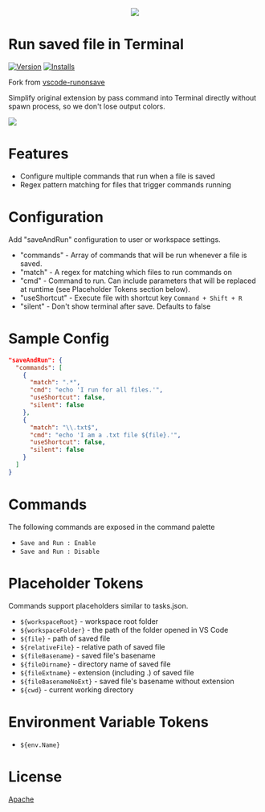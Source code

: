 <p align="center">
    <img src="https://github.com/wk-j/vscode-save-and-run/raw/master/resource/logo.png" />
</p>

# Run saved file in Terminal

[![Version](https://vsmarketplacebadge.apphb.com/version/wk-j.save-and-run.svg)](https://marketplace.visualstudio.com/items?itemName=wk-j.save-and-run) [![Installs](https://vsmarketplacebadge.apphb.com/installs-short/wk-j.save-and-run.svg)](https://marketplace.visualstudio.com/items?itemName=wk-j.save-and-run)

Fork from [vscode-runonsave](https://github.com/emeraldwalk/vscode-runonsave)

Simplify original extension by pass command into Terminal directly without spawn process, so we don't lose output colors.

![](https://github.com/wk-j/vscode-save-and-run/raw/master/images/save-and-run.png)

# Features

- Configure multiple commands that run when a file is saved
- Regex pattern matching for files that trigger commands running

# Configuration

Add "saveAndRun" configuration to user or workspace settings.

- "commands" - Array of commands that will be run whenever a file is saved.
- "match" - A regex for matching which files to run commands on
- "cmd" - Command to run. Can include parameters that will be replaced at runtime (see Placeholder Tokens section below).
- "useShortcut" - Execute file with shortcut key `Command + Shift + R`
- "silent" - Don't show terminal after save. Defaults to false

# Sample Config

```json
"saveAndRun": {
  "commands": [
    {
      "match": ".*",
      "cmd": "echo 'I run for all files.'",
      "useShortcut": false,
      "silent": false
    },
    {
      "match": "\\.txt$",
      "cmd": "echo 'I am a .txt file ${file}.'",
      "useShortcut": false,
      "silent": false
    }
  ]
}
```

# Commands

The following commands are exposed in the command palette

- `Save and Run : Enable`
- `Save and Run : Disable`

# Placeholder Tokens

Commands support placeholders similar to tasks.json.

- `${workspaceRoot}` - workspace root folder
- `${workspaceFolder}` - the path of the folder opened in VS Code
- `${file}` - path of saved file
- `${relativeFile}` - relative path of saved file
- `${fileBasename}` -  saved file's basename
- `${fileDirname}` - directory name of saved file
- `${fileExtname}` - extension (including .) of saved file
- `${fileBasenameNoExt}` - saved file's basename without extension
- `${cwd}` - current working directory

# Environment Variable Tokens

- `${env.Name}`

# License

[Apache](https://github.com/wk-j/vscode-save-and-run/blob/master/LICENSE)
